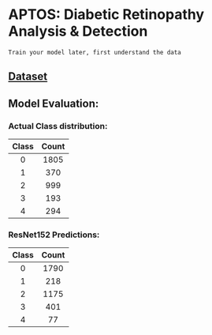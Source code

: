 # APTOS: Diabetic Retinopathy Analysis & Detection

`Train your model later, first understand the data`

## [Dataset](https://www.kaggle.com/competitions/aptos2019-blindness-detection/data)

## Model Evaluation:

### Actual Class distribution:

| Class | Count |
| :---: | :---: |
|   0   | 1805  |
|   1   |  370  |
|   2   |  999  |
|   3   |  193  |
|   4   |  294  |

### ResNet152 Predictions:

| Class | Count |
| :---: | :---: |
|   0   | 1790  |
|   1   |  218  |
|   2   | 1175  |
|   3   |  401  |
|   4   |  77   |
